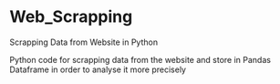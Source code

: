 # Web_Scrapping
Scrapping Data from Website in Python

Python code for scrapping data from the website and store in Pandas Dataframe in order to analyse it more precisely
